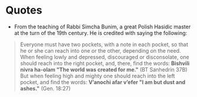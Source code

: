 # Quotes
- From the teaching of Rabbi Simcha Bunim, a great Polish Hasidic master at the turn of the 19th century. He is credited with saying the following:
> Everyone must have two pockets, with a note in each pocket, so that he or she can reach into one or the other, depending on the need. When feeling lowly and depressed, discouraged or disconsolate, one should reach into the right pocket, and, there, find the words: **Bishvili nivra ha-olam "The world was created for me."** (BT Sanhedrin 37B) But when feeling high and mighty one should reach into the left pocket, and find the words: **V’anochi afar v’efer "I am but dust and ashes."** (Gen. 18:27)